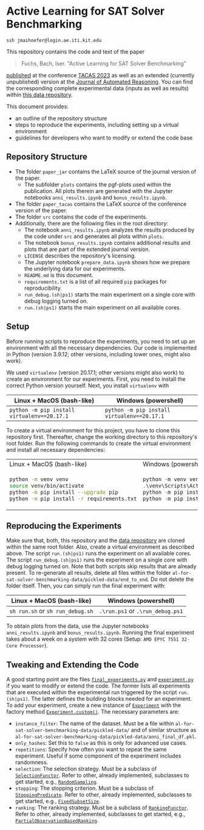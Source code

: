 # Active Learning for SAT Solver Benchmarking

```
ssh jmaihoefer@login.ae.iti.kit.edu 
```

This repository contains the code and text of the paper

> Fuchs, Bach, Iser. "Active Learning for SAT Solver Benchmarking"

[published](https://doi.org/10.1007/978-3-031-30823-9_21) at the conference [TACAS 2023](https://etaps.org/2023/tacas)
as well as an extended (currently unpublished) version at the [Journal of Automated Reasoning](https://link.springer.com/journal/10817).
You can find the corresponding complete experimental data (inputs as well as results) within [this data repository](https://github.com/mathefuchs/al-for-sat-solver-benchmarking-data).

This document provides:

* an outline of the repository structure
* steps to reproduce the experiments, including setting up a virtual environment
* guidelines for developers who want to modify or extend the code base

## Repository Structure

* The folder `paper_jar` contains the LaTeX source of the journal version of the paper.
  * The subfolder `plots` contains the pgf-plots used within the publication. All plots therein are generated with the Jupyter notebooks `anni_results.ipynb` and `bonus_results.ipynb`.
* The folder `paper_tacas` contains the LaTeX source of the conference version of the paper.
* The folder `src` contains the code of the experiments.
* Additionally, there are the following files in the root directory:
  * The notebook `anni_results.ipynb` analyzes the results produced by the code under `src` and generates all plots within `plots`.
  * The notebook `bonus_results.ipynb` contains additional results and plots that are part of the extended journal version.
  * `LICENSE` describes the repository's licensing.
  * The Jupyter notebook `prepare_data.ipynb` shows how we prepare the underlying data for our experiments.
  * `README.md` is this document.
  * `requirements.txt` is a list of all required `pip` packages for reproducibility.
  * `run_debug.(sh|ps1)` starts the main experiment on a single core with debug logging turned on.
  * `run.(sh|ps1)` starts the main experiment on all available cores.

## Setup

Before running scripts to reproduce the experiments, you need to set up an environment with all the necessary dependencies.
Our code is implemented in Python (version 3.9.12; other versions, including lower ones, might also work).

We used `virtualenv` (version 20.17.1; other versions might also work) to create an environment for our experiments.
First, you need to install the correct Python version yourself.
Next, you install `virtualenv` with

| Linux + MacOS (bash-like)                   | Windows (powershell)                        |
|---------------------------------------------|---------------------------------------------|
| `python -m pip install virtualenv==20.17.1` | `python -m pip install virtualenv==20.17.1` |

To create a virtual environment for this project, you have to clone this repository first.
Thereafter, change the working directory to this repository's root folder.
Run the following commands to create the virtual environment and install all necessary dependencies:

<table>
<tr>
<td> Linux + MacOS (bash-like) </td>
<td> Windows (powershell) </td>
</tr>
<tr>
<td>

``` sh
python -m venv venv
source venv/bin/activate
python -m pip install --upgrade pip
python -m pip install -r requirements.txt
```

</td>
<td>

``` powershell
python -m venv venv
.\venv\Scripts\Activate.ps1
python -m pip install --upgrade pip
python -m pip install -r requirements.txt
```

</td>
</tr>
</table>

## Reproducing the Experiments

Make sure that, both, this repository and the [data repository](https://github.com/mathefuchs/al-for-sat-solver-benchmarking-data) are cloned within the same root folder.
Also, create a virtual environment as described above.
The script `run.(sh|ps1)` runs the experiment on all available cores.
The script `run_debug.(sh|ps1)` runs the experiment on a single core with debug logging turned on.
Note that both scripts skip results that are already present.
To re-generate all results, delete all files within the folder `al-for-sat-solver-benchmarking-data/pickled-data/end_to_end`.
Do not delete the folder itself.
Then, you can simply run the final experiment with:

| Linux + MacOS (bash-like)        | Windows (powershell)             |
|----------------------------------|----------------------------------|
| `sh run.sh` or `sh run_debug.sh` | `.\run.ps1` or `.\run_debug.ps1` |

To obtain plots from the data, use the Jupyter notebooks `anni_results.ipynb` and `bonus_results.ipynb`.
Running the final experiment takes about a week on a system with 32 cores (Setup: `AMD EPYC 7551 32-Core Processor`).

## Tweaking and Extending the Code

A good starting point are the files [`final_experiments.py`](src/al_experiments/final_experiments.py) and [`experiment.py`](src/al_experiments/experiment.py) if you want to modify or extend the code.
The former lists all experiments that are executed within the experimental run triggered by the script `run.(sh|ps1)`.
The latter defines the building blocks needed for an experiment.
To add your experiment, create a new instance of [`Experiment`](src/al_experiments/experiment.py#L21) with the factory method [`Experiment.custom()`](src/al_experiments/experiment.py#L467).
The necessary parameters are:

* `instance_filter`: The name of the dataset. Must be a file within `al-for-sat-solver-benchmarking-data/pickled-data/` and of similar structure as `al-for-sat-solver-benchmarking-data/pickled-data/anni_final_df.pkl`.
* `only_hashes`: Set this to `false` as this is only for advanced use cases.
* `repetitions`: Specify how often you want to repeat the same experiment. Useful if some component of the experiment includes randomness.
* `selection`: The selection strategy. Must be a subclass of [`SelectionFunctor`](src/al_experiments/selection.py#L10). Refer to other, already implemented, subclasses to get started, e.g., [`RandomSampling`](src/al_experiments/selection.py#L45).
* `stopping`: The stopping criterion. Must be a subclass of [`StoppingPredicate`](src/al_experiments/stopping.py#L10). Refer to other, already implemented, subclasses to get started, e.g., [`FixedSubsetSize`](src/al_experiments/stopping.py#L46).
* `ranking`: The ranking strategy. Must be a subclass of [`RankingFunctor`](src/al_experiments/ranking.py#L10). Refer to other, already implemented, subclasses to get started, e.g., [`PartialObservationBasedRanking`](src/al_experiments/ranking.py#L51).
